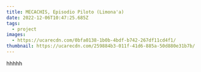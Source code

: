 ```yaml
---
title: MECACHIS, Episodio Piloto (Limona'a)
date: 2022-12-06T10:47:25.685Z
tags:
  - project
images:
  - https://ucarecdn.com/0bfa0138-1b0b-4bdf-b742-267df11cd4f1/
thumbnail: https://ucarecdn.com/259884b3-011f-41d6-885a-50d880e31b7b/
---
```

h﻿hhhh